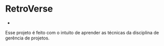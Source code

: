 # RetroVerse
*

Esse projeto é feito com o intuito de aprender as técnicas da disciplina de gerência de projetos.
